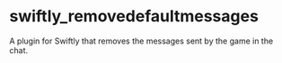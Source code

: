 # swiftly_removedefaultmessages
A plugin for Swiftly that removes the messages sent by the game in the chat.
